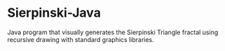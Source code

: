 # Sierpinski-Java
Java program that visually generates the Sierpinski Triangle fractal using recursive drawing with standard graphics libraries.
